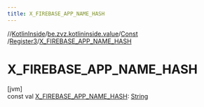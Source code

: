 ```yaml
---
title: X_FIREBASE_APP_NAME_HASH
---
```

//[KotlinInside](../../../../index.html)/[be.zvz.kotlininside.value](../../index.html)/[Const](../index.html)
/[Register3](index.html)/[X_FIREBASE_APP_NAME_HASH](-x_-f-i-r-e-b-a-s-e_-a-p-p_-n-a-m-e_-h-a-s-h.html)

# X_FIREBASE_APP_NAME_HASH

[jvm]\
const
val [X_FIREBASE_APP_NAME_HASH](-x_-f-i-r-e-b-a-s-e_-a-p-p_-n-a-m-e_-h-a-s-h.html): [String](https://kotlinlang.org/api/latest/jvm/stdlib/kotlin/-string/index.html)




